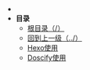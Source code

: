 * 
* **目录**
  * [根目录（/）](/README)
  * [回到上一级（../）](/README)
  * [Hexo使用](/study/博客/Hexo_issues)
  * [Doscify使用](/study/博客/Doscify)

